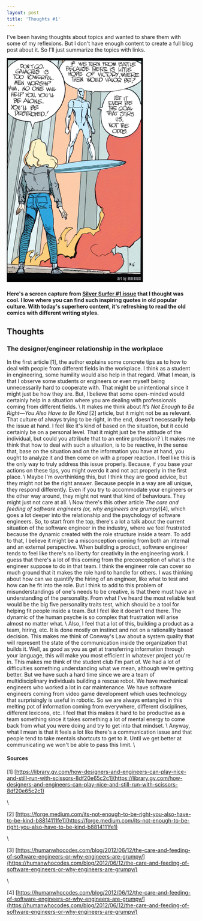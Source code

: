 ```yaml
---
layout: post
title: 'Thoughts #1'
---
```


I've been having thoughts about topics and wanted to share them with some of my reflexions. But I don't have enough content to create a full blog post about it. So I'll just summarize the topics with links.

![_config.yml](/images/silver_surfer.png)
#### Here's a screen capture from [Silver Surfer \#1 issue](https://www.mycomicshop.com/search?TID=86901) that I thought was cool. I love where you can find such inspiring quotes in old popular culture. With today's superhero content, it's refreshing to read the old comics with different writing styles.


## Thoughts
### The designer/engineer relationship in the workplace
In the first article [1], the author explains some concrete tips as to how to deal with people from different fields in the workplace. I think as a student in engineering, some humility would also help in that regard. What I mean, is that I observe some students or engineers or even myself being unnecessarily hard to cooperate with. That might be unintentional since it might just be how they are. But, I believe that some open-minded would certainly help in a situation where you are dealing with professionals coming from different fields.
\\
It makes me think about _It’s Not Enough to Be Right—You Also Have to Be Kind_ [2] article, but it might not be as relevant. That culture of always trying to be right, in the end, doesn't necessarily help the issue at hand. I feel like it's kind of based on the situation, but it could certainly be on a personal level. That it might just be the attitude of the individual, but could you attribute that to an entire profession?
\\
It makes me think that how to deal with such a situation, is to be reactive, in the sense that, base on the situation and on the information you have at hand, you ought to analyze it and then come on with a proper reaction. I feel like this is the only way to truly address this issue properly. Because, if you base your actions on these tips, you might overdo it and not act properly in the first place.
\\
Maybe I'm overthinking this, but I think they are good advice, but they might not be the right answer. Because people in a way are all unique, they respond differently. Even if you try to accommodate your engineers or the other way around, they might not want that kind of behaviours. They might just not care at all.
\\
Now there's this other article _The care and feeding of software engineers (or, why engineers are grumpy)_[4], which goes a lot deeper into the relationship and the psychology of software engineers. So, to start from the top, there's a lot a talk about the current situation of the software engineer in the industry, where we feel frustrated because the dynamic created with the role structure inside a team. To add to that, I believe it might be a misconception coming from both an internal and an external perspective. When building a product, software engineer tends to feel like there's no liberty for creativity in the engineering work. I guess that there's a lot of this coming from the preconception of what is the engineer suppose to do in that team. I think  the engineer role can cover so much ground that it makes the role hard to handle for others. I was thinking about how can we quantify the hiring of an engineer, like what to test and how can he fit into the role. But I think to add to this problem of misunderstandings of one's needs to be creative, is that there must have an understanding of the personality. From what I've heard the most reliable test would be the big five personality traits test, which should be a tool for helping fit people inside a team. But I feel like it doesn't end there. The dynamic of the human psyche is so complex that frustration will arise almost no matter what. 
\\
Also, I feel that a lot of this, building a product as a team, hiring, etc. It is done mostly on instinct and not on a rationality based decision. This makes me think of Conway's Law about a system quality that will represent the state of the communication inside the organization that builds it. Well, as good as you as get at transferring information through your language, this will make you most efficient in whatever project you're in. This makes me think of the student club I'm part of. We had a lot of difficulties something understanding what we mean, although we're getting better. But we have such a hard time since we are a team of multidisciplinary individuals building a rescue robot. We have mechanical engineers who worked a lot in car maintenance. We have software engineers coming from video game development which uses technology that surprisingly is useful in robotic. So we are always entangled in this melting pot of information coming from everywhere, different disciplines, different lexicons, etc. I feel that this makes it hard to be productive as a team something since it takes something a lot of mental energy to come back from what you were doing and try to get into that mindset. 
\\
Anyway, what I mean is that it feels a lot like there's a communication issue and that people tend to take mentals shortcuts to get to it. Until we get better at communicating we won't be able to pass this limit.
\

#### Sources
[1] [https://library.gv.com/how-designers-and-engineers-can-play-nice-and-still-run-with-scissors-8df20e65c2c1](https://library.gv.com/how-designers-and-engineers-can-play-nice-and-still-run-with-scissors-8df20e65c2c1)

\

[2] [https://forge.medium.com/its-not-enough-to-be-right-you-also-have-to-be-kind-b8814111fe1](https://forge.medium.com/its-not-enough-to-be-right-you-also-have-to-be-kind-b8814111fe1)

\

[3] [https://humanwhocodes.com/blog/2012/06/12/the-care-and-feeding-of-software-engineers-or-why-engineers-are-grumpy/](https://humanwhocodes.com/blog/2012/06/12/the-care-and-feeding-of-software-engineers-or-why-engineers-are-grumpy/)

\

[4] [https://humanwhocodes.com/blog/2012/06/12/the-care-and-feeding-of-software-engineers-or-why-engineers-are-grumpy/](https://humanwhocodes.com/blog/2012/06/12/the-care-and-feeding-of-software-engineers-or-why-engineers-are-grumpy/)

<!-- ### Nuttx being the default RTOS for ROS2
TODO : Comment
[https://micro-ros.github.io/docs/concepts/rtos/](https://micro-ros.github.io/docs/concepts/rtos/)
### Someone close to me getting fired
TODO Context 2 
    * How to react when you  get the news
    * How to deal with it when doing interview -->